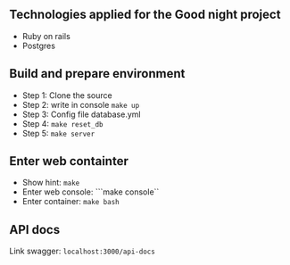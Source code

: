 ## Technologies applied for the Good night project
- Ruby on rails
- Postgres
## Build and prepare environment
- Step 1: Clone the source
- Step 2: write in console ```make up```
- Step 3: Config file database.yml
- Step 4: ```make reset_db```
- Step 5: ```make server```

## Enter web containter
- Show hint: ```make```
- Enter web console: ```make console``
- Enter container: ```make bash```

## API docs
Link swagger: ```localhost:3000/api-docs```

